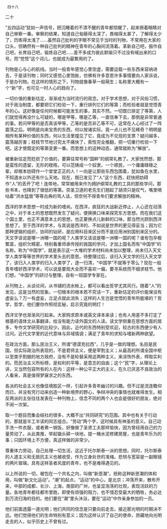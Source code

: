     四十八 

   二十

   “五四运动”犹如一声信号，把沉睡着的不清不醒的青年都惊醒了，起来擦着眼睛对自己审察一番。审察的结果，知道自己甸蔽得太深了，畏缩得太甚了，了解得太少了，历练得太浅了……虽然自己批判的字眼不常见于当时的刊物，不常用在大家的口头，但确然有一种自己批判的精神在青年的心胸间流荡着。革新自己吧，振作自己吧，长育自己吧，锻炼自己吧……差不多成为彼此默喻只不过没有喊出来的口号。而“觉悟”这个词儿，也就成为最繁用的了。 

   刊物是心与心的航线。当时一般青年感觉心里空虚，需要运载一些东西来容纳进去，于是读刊物；同时又感觉心里饱胀，仿佛有许多意思许多事情要向人家诉说，于是办刊物。在这样的情形之下，刊物就像春草一般萌生；名称里大概有一个“新”字，也可见一时人心的趋向了。 

   一切价值的重新估定，渐渐成为当时流行的观念。对于学术思想，对于风俗习惯，对于政治制度，都要把它们检验一下，重行排列它们的等第；而检验者就是觉悟青年的心。这好像是任何时候都可能发生的事，其实不然。一切既已排定了等第，人们就觉得再没什么可疑的，哪是甲等，哪是乙等，一直信奉下去，那倒是非常普通的事。若问甲等的是否真该甲等，乙等的是否非乙等不可，这常在人心经过了一阵震荡之后。明明是向来宝贵的东西，何以按诸实际，竟一点儿也不见稀奇？明明是相传有某种价值的东西，何以生活里撞见了它，竟成为不兑现的支票？疑问越多，震荡越厉害；枝枝节节地讨究太不痛快了，索性完全推翻，把一切重行检验一下吧。这才使既定的等第变更一番。而思想上的这种动态，通常就称为“解放”。 

   被重新估定而贬损了价值的，要算往常号称“国粹”的纲常礼教了。大家恍然想，那是蛮性的遗留，无形的桎梏，可以范铸成一个奴隶，一个顺民，一个庸庸碌碌之辈，却根本妨碍作一个堂堂正正的人！一向是让那些东西包围着，犹如鱼在水里，不知道水以外还有什么天地。现在，既已发见了“人”这个东西，赶快把妨碍作“人”的丢开了吧！连带地，常常被用来作为拥护纲常礼教的工具的那些学问，那些书本，也降到了很低的等第。崇圣卫道的老先生们翘起了胡须只是叹气，嘴里嘀咕着“洪水猛兽”等等古典的骂人话，但奈何不得青年们要求解放的精神。 

   西洋的学术思想一时成为新的嗜尚。在西洋，疯狂的大战新近停止，人心还在动荡之中，对于本土的思想既然发生了疑问，便换换口味来探究东方思想。而在我们这个国土里，也正不满意本土的思想，也正要换点儿新鲜的口味，那当然光顾到西洋思想了。至于西洋的学术，与其说是西洋的、不如说是世界的更见得妥当；因为它那种逻辑的组织，协同的钻研，是应用科目来区分而不是应用洲别国别来区分的。天文字该说是哪一洲哪一国的呢？人类学又该说是哪一洲哪一国的呢？谁有包孕极繁富，组织欠精密，特别看重师承传授的我国的学问，才加上国名而有“中国学”的名称。称为“中国学”，就是表示这一大堆的学术材料尚未加以整理，尚未归入天文学人类学等等世界的学术里头去的意思。待整理过后，该归入天文学的归入天文学了，该归入人类学的归入人类学了，逐一归清，“中国学”不就等于零么？现在一般青年嗜好西洋学术，可以说是要观大全而不喜欢一偏，要寻系统而不细求枝节。他们想，“中国学”的研讨与整理，自有一班国学专家在。 

   从刊物上，从谈论间，从书铺的流水帐上，都可以看出哲学尤其风行。随着“人”的发见，这是当然的现象。一切根本的根本若不究诘一下，重新估定的评价能保没有虚妄么？万一有虚妄，立足点就此消失；这样的人生岂是觉悟的青年所能堪的？哲学，哲学，他们要你作照彻玄秘，启示究竟的明灯！ 

   西洋文学也渐渐风行起来。大家购求原本或英文译本来读；也有人用差不多打定了根基的语体文从事翻译，给没有能力读外国文的人读。读文学侧重在思想方面的居多，专作文学研究的比较少。因此，近代的东西特别受欢迎，较古的东西便少有人过问。近代文学里的近代意味与异域情调；满足了青年的求知与嗜新两种欲望。 

   在政治方面，那么民治王义，所谓“德谟克拉西”，几乎是一致的理想。名目是民国，但实际政治所表现的，不是君师主义，便是宰割主义；从最高的所谓全国中枢以至类乎割据的地方政府，没有不是轮替采用这两种主义，来涂饰外表，榨取实利的。而民治主义所标榜，是权利的平等，是意志的自由；这个“民”字，从理论上讲，又当然包容所有的人在内：这样一种公平正大的主义，在久已厌恶不良政治的人看来，真是值得梦寐求之的东西。 

   各派的社会主义也像佳境胜区一样，引起许多青年幽讨的兴趣。但不过是流连瞻仰而已，并没有凭行动来创造一种新境界的野心，争辩冲突的事情也就难得发生。相反两派的主张往往发表在一种刊物上，信念不同的两个人也会是很好的朋友，绝对不闹一次架。 

   取一个题目而集会结社的很多，大概不出“共同研究”的范围。其中也有关于行动的，那就是半工半读的同志组合。“劳动”两个字，这时候具有神圣的意义。自己动手洗一件衣服，或者煮一锅饭，好像做了圣贤工夫那样愉快，因为曾经用自己的力量劳动了。从此类推，举起锄头耕一块地，提一桶水泥修建房屋，也是青年乐为的事；只因环境上不方便，真这样做的非常少。 

   尊重体力劳动，自己处理一切生活，这近于托尔斯泰一派的思想。同时，托尔斯泰的人道主义和无抵抗主义也被收受，作为立身处世的准绳。悲悯与宽容是一副眼镜的两片玻璃，具有这样圣者风度的青年，也不是难得遇见的。 

   以上所说的一切，被包在一个共名之内，叫做“新思潮”。统称这种新思潮的体和用，叫做“新文化运动”。“潮”的起点，“运动”的中心，是北京；冲荡开来，散布开来，中部的成都、长沙、上海，南部的广卅，也呈显浩荡的壮观，表现活跃的力量。各地青年都往都市里跑，即使有顽强的阻力，也不惜忍受最大的牺牲，务必达到万流归海的目的。他们要在“潮”里头沐浴，要在“运动”中作亲身参加的一员。 

   他们前面透露一道光明；他们共同的信念是只要向前走去，接近那光明的时期决不远。他们觉得他们的生命特别有意义；因为这样认识了自己的使命，昂藏地向光明走去的人，似乎历史上不曾有过。 

